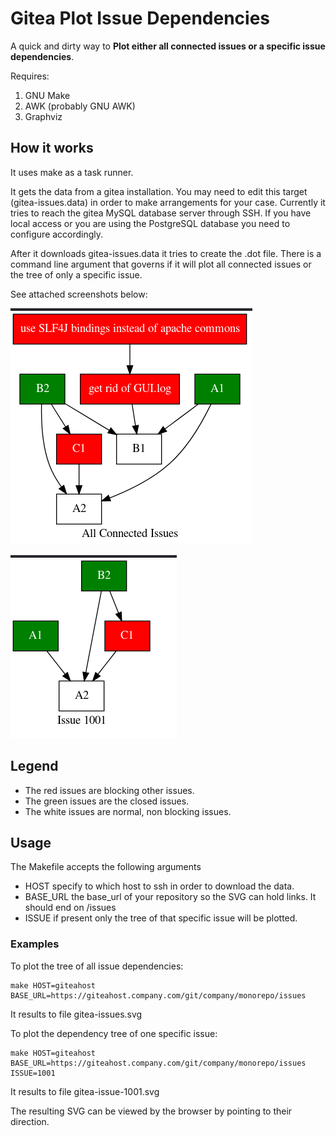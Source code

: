 # Gitea Plot Issue Dependencies

A quick and dirty way to **Plot either all connected issues or a specific issue dependencies**.

Requires:

1. GNU Make
1. AWK (probably GNU AWK)
1. Graphviz

## How it works

It uses make as a task runner.

It gets the data from a gitea installation. You may need to edit this
target (gitea-issues.data) in order to make arrangements for your case. 
Currently it tries to reach the gitea MySQL database server through SSH.  If
you have local access or you are using the PostgreSQL database you
need to configure accordingly.

After it downloads gitea-issues.data it tries to create the .dot file. There
is a command line argument that governs if it will plot all connected issues
or the tree of only a specific issue.

See attached screenshots below:

![All Connected Issues](img/all-connected-issues.png)

![One Specific Issue](img/one-specific-issue.png)

## Legend

* The red issues are blocking other issues.
* The green issues are the closed issues.
* The white issues are normal, non blocking issues.

## Usage

The Makefile accepts the following arguments

* HOST specify to which host to ssh in order to download the data.
* BASE_URL the base_url of your repository so the SVG can hold links. It should end on /issues
* ISSUE if present only the tree of that specific issue will be plotted.

### Examples

To plot the tree of all issue dependencies:

```
make HOST=giteahost BASE_URL=https://giteahost.company.com/git/company/monorepo/issues
```

It results to file gitea-issues.svg

To plot the dependency tree of one specific issue:

```
make HOST=giteahost BASE_URL=https://giteahost.company.com/git/company/monorepo/issues ISSUE=1001
```

It results to file gitea-issue-1001.svg

The resulting SVG can be viewed by the browser by pointing to their direction.

